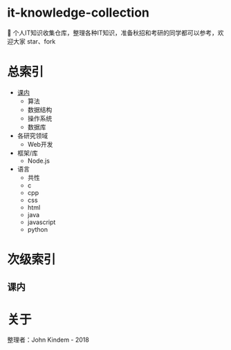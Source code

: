# it-knowledge-collection
🍔 个人IT知识收集仓库，整理各种IT知识，准备秋招和考研的同学都可以参考，欢迎大家 star、fork

# 总索引
* [课内](#class)
  * 算法
  * 数据结构
  * 操作系统
  * 数据库
* 各研究领域
  * Web开发
* 框架/库
  * Node.js
* 语言
  * 共性
  * c
  * cpp
  * css
  * html
  * java
  * javascript
  * python

# 次级索引
## <span id="class">课内</span>

# 关于
整理者：John Kindem - 2018

